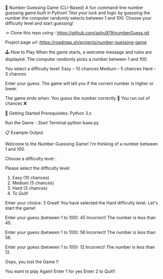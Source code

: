 🎯 Number Guessing Game (CLI-Based)
A fun command-line number guessing game built in Python! Test your luck and logic by guessing the number the computer randomly selects between 1 and 100. 
Choose your difficulty level and start guessing!


-> Clone this repo using : https://github.com/ashu979/numberGuess.git

Project page url :https://roadmap.sh/projects/number-guessing-game

🕹️ How to Play
When the game starts, a welcome message and rules are displayed.
The computer randomly picks a number between 1 and 100.

You select a difficulty level:
Easy – 10 chances
Medium – 5 chances
Hard – 3 chances

Enter your guess.
The game will tell you if the correct number is higher or lower.

The game ends when:
You guess the number correctly 🎉
You run out of chances ❌


🚀 Getting Started
Prerequisites:
Python 3.x

Run the Game -
Start Terminal 
python base.py


📋 Example Output

Welcome to the Number Guessing Game!
I'm thinking of a number between 1 and 100.

Choose a difficulty level :


Please select the difficulty level:        
1. Easy (10 chances)
2. Medium (5 chances)
3. Hard (3 chances)
4. To Quit!

Enter your choice:
3
Great! You have selected the Hard difficulty level.
Let's start the game!


Enter your guess (between 1 to 100):
45
Incorrect! The number is less than 45.

Enter your guess (between 1 to 100):
56
Incorrect! The number is less than 56.

Enter your guess (between 1 to 100):
12
Incorrect! The number is less than 12.

Oops, you lost the Game !!

You want to play Again!
   Enter 1 for yes
   Enter 2 to Quit!!
